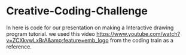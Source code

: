 # Creative-Coding-Challenge
In here is code for our presentation on making a Interactive drawing program tutorial. we used this video https://www.youtube.com/watch?v=ZCXkvwLxBrA&amp;feature=emb_logo from the coding train as a reference.
